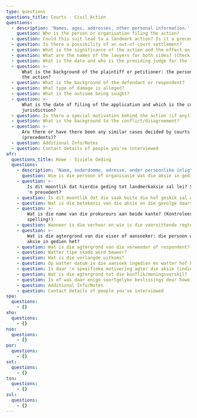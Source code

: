 ```yaml
---
type: questions
questions_title: Courts - Civil Action
questions:
  - description: 'Names, ages, addresses, other personal information.'
    question: Who is the person or organisation filing the action?
  - question: Could this suit lead to a landmark action? Is it a precedent?
  - question: Is there a possibility of an out-of-court settlement?
  - question: What is the significance of the action and the effect on others?
  - question: What are the names of the lawyers for both sides? (Check spelling!)
  - question: What is the date and who is the presiding judge for the trial or hearing?
  - question: >-
      What is the background of the plaintiff or petitioner: the person filing
      the action?
  - question: What is the background of the defendant or respondent?
  - question: What type of damage is alleged?
  - question: What is the outcome being sought?
  - question: >-
      What is the date of filing of the application and which is the court of
      jurisdiction?
  - question: Is there a special motivation behind the action (if any)?
  - question: What is the background to the conflict/disagreement?
  - question: >-
      Are there or have there been any similar cases decided by courts
      (precedents)?
  - question: Additional Info/Notes
  - question: Contact details of people you've interviewed
afr:
  questions_title: Howe - Siviele Geding
  questions:
    - description: 'Name, ouderdomme, adresse, ander persoonlike inligting.'
      question: Wie is die persoon of organisasie wat die aksie in gedien het?
    - question: >-
        Is dit moontlik dat hierdie geding tot landmerkaksie sal lei? Skep dit
        'n presedent?
    - question: Is dit moontlik dat die saak buite die hof geskik sal word?
    - question: Wat is die betekenis van die aksie en die gevolge daarvan op ander?
    - question: >-
        Wat is die name van die prokureurs aan beide kante? (Kontroleer
        spelling!)
    - question: Wanneer is die verhoor en wie is die voorsittende regter?
    - question: >-
        Wat is die agtergrond van die eiser of aansoeker: die persoon wat die
        aksie in gedien het?
    - question: Wat is die agtergrond van die verweeder of respondent?
    - question: Watter tipe skade word beweer?
    - question: Wat is die verlangde uitkoms?
    - question: Op watter datum is die aansoek ingedien en watter hof het jurisdiksie?
    - question: Is daar 'n spesifieke motivering agter die aksie (indien enige)?
    - question: Wat is die agtergrond tot die konflik/meningsverskil?
    - question: Is of was daar enige soortgelyke beslissings deur howe (presedente)?
    - question: Additional Info/Notes
    - question: Contact details of people you've interviewed
spa:
  questions:
    - {}
xho:
  questions:
    - {}
nso:
  questions:
    - {}
por:
  questions:
    - {}
sot:
  questions:
    - {}
tsn:
  questions:
    - {}
zul:
  questions:
    - {}
---
```


